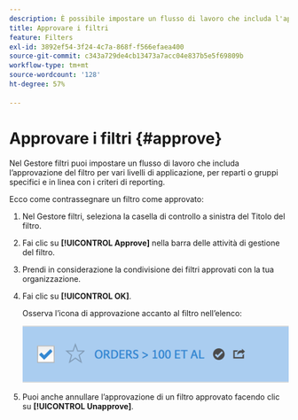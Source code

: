 ```yaml
---
description: È possibile impostare un flusso di lavoro che includa l'approvazione dei filtri per vari livelli di applicazione, per reparti o gruppi specifici e in linea con i criteri di reporting.
title: Approvare i filtri
feature: Filters
exl-id: 3892ef54-3f24-4c7a-868f-f566efaea400
source-git-commit: c343a729de4cb13473a7acc04e837b5e5f69809b
workflow-type: tm+mt
source-wordcount: '128'
ht-degree: 57%

---
```


# Approvare i filtri {#approve}

Nel Gestore filtri puoi impostare un flusso di lavoro che includa l’approvazione del filtro per vari livelli di applicazione, per reparti o gruppi specifici e in linea con i criteri di reporting.

Ecco come contrassegnare un filtro come approvato:

1. Nel Gestore filtri, seleziona la casella di controllo a sinistra del Titolo del filtro.

1. Fai clic su **[!UICONTROL Approve]** nella barra delle attività di gestione del filtro.

1. Prendi in considerazione la condivisione dei filtri approvati con la tua organizzazione.

1. Fai clic su **[!UICONTROL OK]**.

   Osserva l’icona di approvazione accanto al filtro nell’elenco:

   ![Gestore filtri che mostra che la condivisione è approvata per gli ordini superiori a 100.](assets/seg_approved.png)

1. Puoi anche annullare l’approvazione di un filtro approvato facendo clic su **[!UICONTROL Unapprove]**.
